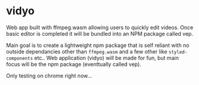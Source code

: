 # vidyo
Web app built with ffmpeg.wasm allowing users to quickly edit videos. Once basic editor is completed it will be bundled into an NPM package called vep.

Main goal is to create a lightweight npm package that is self reliant with no outside dependancies other than `ffmpeg.wasm` and a few other like `styled-components` etc.. Web application (vidyo) will be made for fun, but main focus will be the npm package (eventtually called vep).

Only testing on chrome right now...
